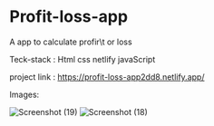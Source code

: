 # Profit-loss-app
A app to calculate profir\t or loss

Teck-stack : Html css netlify javaScript

project link : https://profit-loss-app2dd8.netlify.app/

Images:

![Screenshot (19)](https://user-images.githubusercontent.com/106957781/193871878-f18fbead-1c75-4aa6-a62e-e436823dcee5.png)
![Screenshot (18)](https://user-images.githubusercontent.com/106957781/193871895-b4f676b4-48c1-443c-89b5-f77cecda2a80.png)
